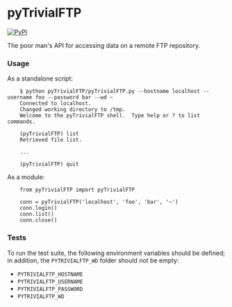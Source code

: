 # pyTrivialFTP

[![PyPI](https://img.shields.io/pypi/v/pyTrivialFTP.svg)](https://pypi.python.org/pypi/pyTrivialFTP)

The poor man's API for accessing data on a remote FTP repository.

### Usage

As a standalone script:

        $ python pyTrivialFTP/pyTrivialFTP.py --hostname localhost --username foo --password bar --wd ~
        Connected to localhost.
        Changed working directory to /tmp.
        Welcome to the pyTrivialFTP shell.  Type help or ? to list commands.

        (pyTrivialFTP) list
        Retrieved file list.

        ...

        (pyTrivialFTP) quit

As a module:

        from pyTrivialFTP import pyTrivialFTP

        conn = pyTrivialFTP('localhost', 'foo', 'bar', '~')
        conn.login()
        conn.list()
        conn.close()

### Tests

To run the test suite, the following environment variables should be defined; in addition, the `PYTRIVIALFTP_WD` folder should not be empty:

* `PYTRIVIALFTP_HOSTNAME`
* `PYTRIVIALFTP_USERNAME`
* `PYTRIVIALFTP_PASSWORD`
* `PYTRIVIALFTP_WD`

